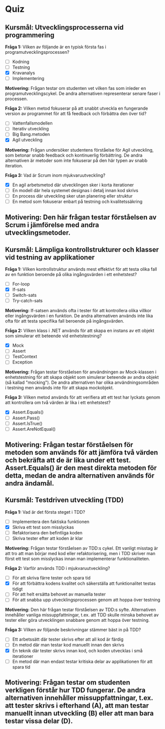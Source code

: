 # Quiz

## Kursmål: Utvecklingsprocesserna vid programmering


**Fråga 1:** Vilken av följande är en typisk första fas i programutvecklingsprocessen?

- [ ] Kodning 
- [ ] Testning  
- [x] Kravanalys  
- [ ] Implementering

 **Motivering:** Frågan testar om studenten vet vilken fas som inleder en programutvecklingscykel. De andra alternativen representerar senare faser i processen.



**Fråga 2:** Vilken metod fokuserar på att snabbt utveckla en fungerande version av programmet för att få feedback och förbättra den över tid?

- [ ] Vattenfallsmodellen 
- [ ] Iterativ utveckling   
- [ ] Big Bang.metoden  
- [x] Agil utveckling 

 **Motivering:** Frågan undersöker studentens förståelse för Agil utveckling, som betonar snabb feedback och kontinuerlig förbättring. De andra alternativen är metoder som inte fokuserar på den här typen av snabb iteration.

 

 **Fråga 3:** Vad är Scrum inom mjukvaruutveckling?

- [x] En agil arbetsmetod där utvecklingen sker i korta iterationer  
- [ ] En modell där hela systemet designas i detalj innan kod skrivs    
- [ ] En process där utveckling sker utan planering eller struktur 
- [ ] En metod som fokuserar enbart på testning och kvalitetssäkring
      
**Motivering:** Den här frågan testar förståelsen av Scrum i jämförelse med andra utvecklingsmetoder.
----------------------------------------------------------------------------------------------

## Kursmål: Lämpliga kontrollstrukturer och klasser vid testning av applikationer


**Fråga 1:** Vilken kontrollstruktur används mest effektivt för att testa olika fall av en funktion beroende på olika ingångsvärden i ett enhetstest?

- [ ] For-loop  
- [x] If-sats  
- [ ] Switch-sats  
- [ ] Try-catch-sats  

**Motivering:** If-satsen används ofta i tester för att kontrollera olika villkor eller ingångsvärden i en funktion. De andra alternativen används inte lika ofta för att testa specifika fall beroende på ingångsvärden.



**Fråga 2:** Vilken klass i .NET används för att skapa en instans av ett objekt som simulerar ett beteende vid enhetstestning?

- [x] Mock  
- [ ] Assert  
- [ ] TestContext  
- [ ] Exception  

**Motivering:** Frågan testar förståelsen för användningen av Mock-klassen i enhetstestning för att skapa objekt som simulerar beteende av andra objekt (så kallad "mocking"). De andra alternativen har olika användningsområden i testning men används inte för att skapa mockobjekt.



**Fråga 3:** Vilken metod används för att verifiera att ett test har lyckats genom att kontrollera om två värden är lika i ett enhetstest?

- [x] Assert.Equals()  
- [ ] Assert.Pass()  
- [ ] Assert.IsTrue()  
- [ ] Assert.AreNotEqual()  

**Motivering:** Frågan testar förståelsen för metoden som används för att jämföra två värden och bekräfta att de är lika under ett test. Assert.Equals() är den mest direkta metoden för detta, medan de andra alternativen används för andra ändamål.
----------------------------------------------------------------------------------------------

## Kursmål: Testdriven utveckling (TDD)

**Fråga 1:** Vad är det första steget i TDD?

- [ ] Implementera den faktiska funktionen  
- [x] Skriva ett test som misslyckas  
- [ ] Refaktorisera den befintliga koden  
- [ ] Skriva tester efter att koden är klar  

**Motivering:** Frågan testar förståelsen av TDD:s cykel. Ett vanligt misstag är att tro att man börjar med kod eller refaktorisering, men i TDD skriver man först ett test som misslyckas innan man implementerar funktionaliteten.



**Fråga 2:** Varför används TDD i mjukvaruutveckling?

- [ ] För att skriva färre tester och spara tid  
- [x] För att förbättra kodens kvalitet och säkerställa att funktionalitet testas tidigt  
- [ ] För att helt ersätta behovet av manuella tester  
- [ ] För att snabba upp utvecklingsprocessen genom att hoppa över testning  

**Motivering:** Den här frågan testar förståelsen av TDD:s syfte. Alternativen innehåller vanliga missuppfattningar, t.ex. att TDD skulle minska behovet av tester eller göra utvecklingen snabbare genom att hoppa över testning.



**Fråga 3:** Vilken av följande beskrivningar stämmer bäst in på TDD?

- [ ] Ett arbetssätt där tester skrivs efter att all kod är färdig  
- [ ] En metod där man testar kod manuellt innan den skrivs  
- [x] En teknik där tester skrivs innan kod, och koden utvecklas i små iterationer  
- [ ] En metod där man endast testar kritiska delar av applikationen för att spara tid  

**Motivering:** Frågan testar om studenten verkligen förstår hur TDD fungerar. De andra alternativen innehåller missuppfattningar, t.ex. att tester skrivs i efterhand (A), att man testar manuellt innan utveckling (B) eller att man bara testar vissa delar (D).
----------------------------------------------------------------------------------------------




